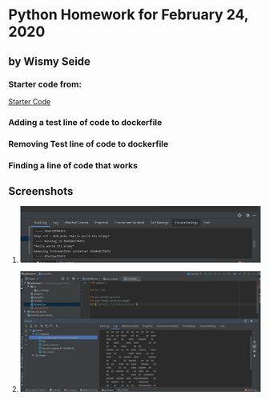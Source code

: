 # Python Homework for February 24, 2020
## by Wismy Seide

### Starter code from:
[Starter Code](https://github.com/kaw393939/is601001-19)

### Adding a test line of code to dockerfile
### Removing Test line of code to dockerfile
### Finding a line of code that works

## Screenshots

1. ![](screenshot1.JPG)

2. ![](screenshot2.JPG)